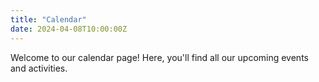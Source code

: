 ```yaml
---
title: "Calendar"
date: 2024-04-08T10:00:00Z
---
```


Welcome to our calendar page! Here, you'll find all our upcoming events and activities.
